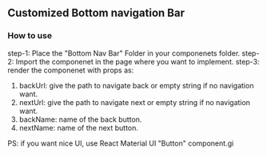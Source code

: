 ## Customized Bottom navigation Bar
### How to use
step-1: Place the "Bottom Nav Bar" Folder in your componenets folder.
step-2: Import the componenet in the page where you want to implement.
step-3: render the componenet with props as:
1. backUrl: give the path to navigate back or empty string if no navigation want.
2. nextUrl: give the path to navigate next or empty string if no navigation want.
3. backName: name of the back button.
4. nextName: name of the next button.

PS: if you want nice UI, use React Material UI "Button" component.gi